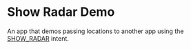 # Show Radar Demo

An app that demos passing locations to another app using the [SHOW_RADAR](http://www.openintents.org/action/com-google-android-radar-show-radar/) intent.